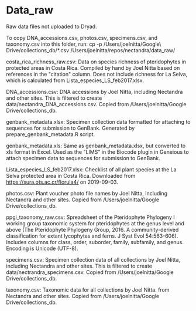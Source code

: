 # Data_raw

Raw data files not uploaded to Dryad.

To copy DNA_accessions.csv, photos.csv, specimens.csv, and taxonomy.csv into this folder, run:
cp -p /Users/joelnitta/Google\ Drive/collections_db/*.csv /Users/joelnitta/repos/nectandra/data_raw/

costa_rica_richness_raw.csv: Data on species richness of pteridophytes in protected 
areas in Costa Rica. Compiled by hand by Joel Nitta based on references in the 
"citation" column. Does not include richness for La Selva, which is calculated from
Lista_especies_LS_feb2017.xlsx.

DNA_accessions.csv: DNA accessions by Joel Nitta, including Nectandra and other 
sites. This is filtered to create data/nectandra_DNA_accessions.csv. Copied from 
/Users/joelnitta/Google Drive/collections_db.

genbank_metadata.xlsx: Specimen collection data formatted for attaching to sequences
for submission to GenBank. Generated by prepare_genbank_metadata.R script.

genbank_metadata.xls: Same as genbank_metadata.xlsx, but converted to xls format in Excel.
Used as the "LIMS" in the Biocode plugin in Geneious to attach specimen data to sequences
for submission to GenBank.

Lista_especies_LS_feb2017.xlsx: Checklist of all plant species at the La Selva 
protected area in Costa Rica. Downloaded from https://sura.ots.ac.cr/florula4/ 
on 2019-09-03.

photos.csv: Plant voucher photo file names by Joel Nitta, including Nectandra 
and other sites. Copied from /Users/joelnitta/Google Drive/collections_db.

ppgi_taxonomy_raw.csv: Spreadsheet of the Pteridophyte Phylogeny I working group
taxonomic system for pteridophytes at the genus level and above 
(The Pteridophyte Phylogeny Group, 2016. A community-derived classification for 
extant lycophytes and ferns. J Syst Evol 54:563-606). Includes columns for 
class, order, suborder, family, subfamily, and genus. Encoding is Unicode (UTF-8).

specimens.csv: Specimen collection data of all collections by Joel Nitta, 
including Nectandra and other sites. This is filtered to create 
data/nectrandra_specimens.csv. 
Copied from /Users/joelnitta/Google Drive/collections_db.

taxonomy.csv: Taxonomic data for all collections by Joel Nitta. from Nectandra 
and other sites.  Copied from /Users/joelnitta/Google Drive/collections_db.
